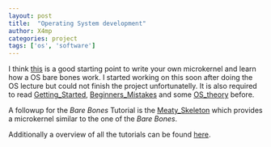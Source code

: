 ```yaml
---
layout: post
title:  "Operating System development"
author: X4mp
categories: project
tags: ['os', 'software']
---
```


I think [this](http://wiki.osdev.org/Bare_Bones) is a good starting point to write your own
microkernel and learn how a OS bare bones work.
I started working on this soon after doing the OS lecture but could not finish
the project unfortunatelly.
It is also required to read
[Getting_Started](http://wiki.osdev.org/Getting_Started),
[Beginners_Mistakes](http://wiki.osdev.org/Beginner_Mistakes) and some
[OS_theory](http://wiki.osdev.org/Category:OS_theory) before.

A followup for the *Bare Bones* Tutorial is the
[Meaty_Skeleton](http://wiki.osdev.org/Meaty_Skeleton) which provides a
microkernel similar to the one of the *Bare Bones*.

Additionally a overview of all the tutorials can be found
[here](http://wiki.osdev.org/Tutorials).
